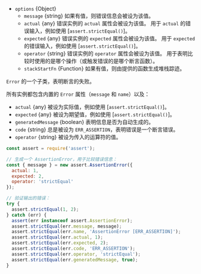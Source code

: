 <!-- YAML
added: v0.1.21
-->
* `options` {Object}
  * `message` {string} 如果有值，则错误信息会被设为该值。
  * `actual` {any} 错误实例的 `actual` 属性会被设为该值。
     用于 `actual` 的错误输入，例如使用 [`assert.strictEqual()`]。
  * `expected` {any} 错误实例的 `expected` 属性会被设为该值。
     用于 `expected` 的错误输入，例如使用 [`assert.strictEqual()`]。
  * `operator` {string} 错误实例的 `operator` 属性会被设为该值。
     用于表明比较时使用的是哪个操作（或触发错误的是哪个断言函数）。
  * `stackStartFn` {Function} 如果有值，则由提供的函数生成堆栈踪迹。

`Error` 的一个子类，表明断言的失败。

所有实例都包含内置的 `Error` 属性（`message` 和 `name`）以及：

* `actual` {any} 被设为实际值，例如使用 [`assert.strictEqual()`]。
* `expected` {any} 被设为期望值，例如使用 [`assert.strictEqual()`]。
* `generatedMessage` {boolean} 表明信息是否为自动生成的。
* `code` {string} 总是被设为 `ERR_ASSERTION`，表明错误是一个断言错误。
* `operator` {string} 被设为传入的运算符的值。

```js
const assert = require('assert');

// 生成一个 AssertionError，用于比较错误信息：
const { message } = new assert.AssertionError({
  actual: 1,
  expected: 2,
  operator: 'strictEqual'
});

// 验证输出的错误：
try {
  assert.strictEqual(1, 2);
} catch (err) {
  assert(err instanceof assert.AssertionError);
  assert.strictEqual(err.message, message);
  assert.strictEqual(err.name, 'AssertionError [ERR_ASSERTION]');
  assert.strictEqual(err.actual, 1);
  assert.strictEqual(err.expected, 2);
  assert.strictEqual(err.code, 'ERR_ASSERTION');
  assert.strictEqual(err.operator, 'strictEqual');
  assert.strictEqual(err.generatedMessage, true);
}
```

